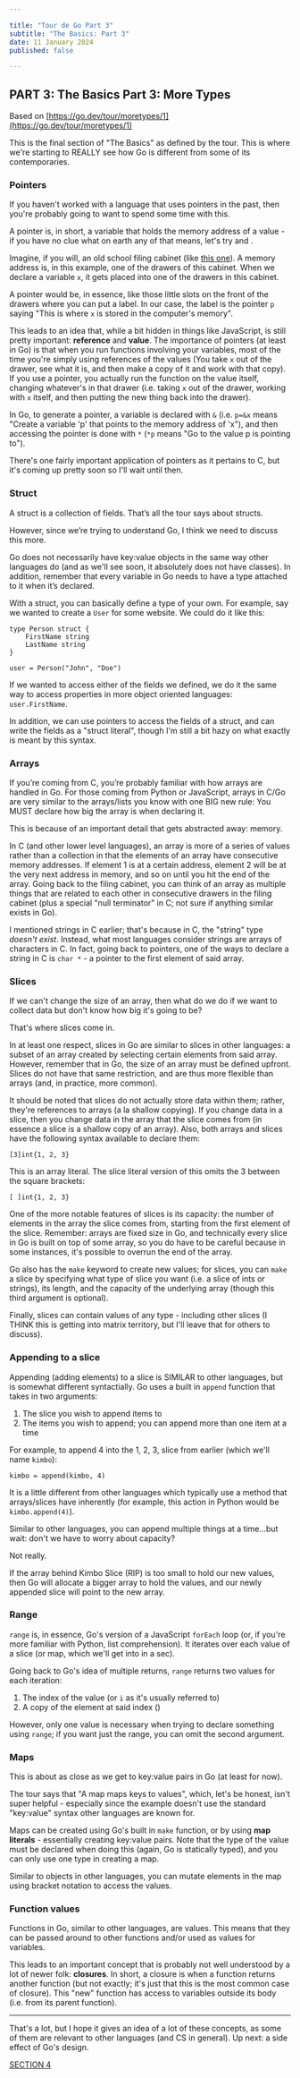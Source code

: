 ```yaml
---

title: "Tour de Go Part 3"
subtitle: "The Basics: Part 3"
date: 11 January 2024
published: false

---
```


## PART 3: The Basics Part 3: More Types

Based on [https://go.dev/tour/moretypes/1](https://go.dev/tour/moretypes/1)

This is the final section of "The Basics" as defined by the tour. This is where we're starting to REALLY see how Go is different from some of its contemporaries.

### Pointers

If you haven't worked with a language that uses pointers in the past, then you're probably going to want to spend some time with this.

A pointer is, in short, a variable that holds the memory address of a value - if you have no clue what on earth any of that means, let's try and .

Imagine, if you will, an old school filing cabinet (like [this one](https://upload.wikimedia.org/wikipedia/commons/1/16/Metal_File_Cabinet.jpg)). A memory address is, in this example, one of the drawers of this cabinet. When we declare a variable `x`, it gets placed into one of the drawers in this cabinet.

A pointer would be, in essence, like those little slots on the front of the drawers where you can put a label. In our case, the label is the pointer `p` saying "This is where `x` is stored in the computer's memory".

This leads to an idea that, while a bit hidden in things like JavaScript, is still pretty important: __reference__ and __value__. The importance of pointers (at least in Go) is that when you run functions involving your variables, most of the time you're simply using references of the values (You take `x` out of the drawer, see what it is, and then make a copy of it and work with that copy). If you use a pointer, you actually run the function on the value itself, changing whatever's in that drawer (i.e. taking `x` out of the drawer, working with `x` itself, and then putting the new thing back into the drawer).

In Go, to generate a pointer, a variable is declared with `&` (i.e. `p=&x` means "Create a variable 'p' that points to the memory address of 'x"), and then accessing the pointer is done with `*` (`*p` means "Go to the value p is pointing to").

There's one fairly important application of pointers as it pertains to C, but it's coming up pretty soon so I'll wait until then.

### Struct

A struct is a collection of fields. That’s all the tour says about structs.

However, since we’re trying to understand Go, I think we need to discuss this more.

Go does not necessarily have key:value objects in the same way other languages do (and as we'll see soon, it absolutely does not have classes). In addition, remember that every variable in Go needs to have a type attached to it when it’s declared.

With a struct, you can basically define a type of your own. For example, say we wanted to create a `User` for some website. We could do it like this:

```
type Person struct {
    FirstName string
    LastName string
}

user = Person("John", "Doe")
```

If we wanted to access either of the fields we defined, we do it the same way to access properties in more object oriented languages: `user.FirstName`.

In addition, we can use pointers to access the fields of a struct, and can write the fields as a "struct literal", though I'm still a bit hazy on what exactly is meant by this syntax.

### Arrays

If you’re coming from C, you’re probably familiar with how arrays are handled in Go. For those coming from Python or JavaScript, arrays in C/Go are very similar to the arrays/lists you know with one BIG new rule: You MUST declare how big the array is when declaring it.

This is because of an important detail that gets abstracted away: memory.

In C (and other lower level languages), an array is more of a series of values rather than a collection in that the elements of an array have consecutive memory addresses. If element 1 is at a certain address, element 2 will be at the very next address in memory, and so on until you hit the end of the array. Going back to the filing cabinet, you can think of an array as multiple things that are related to each other in consecutive drawers in the filing cabinet (plus a special "null terminator" in C; not sure if anything similar exists in Go).

I mentioned strings in C earlier; that's because in C, the "string" type _doesn't exist_. Instead, what most languages consider strings are arrays of characters in C. In fact, going back to pointers, one of the ways to declare a string in C is `char *` - a pointer to the first element of said array.

### Slices

If we can't change the size of an array, then what do we do if we want to collect data but don't know how big it's going to be?

That's where slices come in.

In at least one respect, slices in Go are similar to slices in other languages: a subset of an array created by selecting certain elements from said array. However, remember that in Go, the size of an array must be defined upfront. Slices do not have that same restriction, and are thus more flexible than arrays (and, in practice, more common).

It should be noted that slices do not actually store data within them; rather, they're references to arrays (a la shallow copying). If you change data in a slice, then you change data in the array that the slice comes from (in essence a slice is a shallow copy of an array). Also, both arrays and slices have the following syntax available to declare them:

```
[3]int{1, 2, 3}
```

This is an array literal. The slice literal version of this omits the 3 between the square brackets:

```
[ ]int{1, 2, 3}
```

One of the more notable features of slices is its capacity: the number of elements in the array the slice comes from, starting from the first element of the slice. Remember: arrays are fixed size in Go, and technically every slice in Go is built on top of some array, so you do have to be careful because in some instances, it's possible to overrun the end of the array.

Go also has the `make` keyword to create new values; for slices, you can `make` a slice by specifying what type of slice you want (i.e. a slice of ints or strings), its length, and the capacity of the underlying array (though this third argument is optional).

Finally, slices can contain values of any type - including other slices (I THINK this is getting into matrix territory, but I'll leave that for others to discuss).

### Appending to a slice

Appending (adding elements) to a slice is SIMILAR to other languages, but is somewhat different syntactially. Go uses a built in `append` function that takes in two arguments:
1. The slice you wish to append items to
2. The items you wish to append; you can append more than one item at a time

For example, to append 4 into the 1, 2, 3, slice from earlier (which we'll name `kimbo`):

```
kimbo = append(kimbo, 4)
```

It is a little different from other languages which typically use a method that arrays/slices have inherently (for example, this action in Python would be `kimbo.append(4)`).

Similar to other languages, you can append multiple things at a time...but wait: don't we have to worry about capacity?

Not really.

If the array behind Kimbo Slice (RIP) is too small to hold our new values, then Go will allocate a bigger array to hold the values, and our newly appended slice will point to the new array.

### Range

`range` is, in essence, Go's version of a JavaScript `forEach` loop (or, if you're more familiar with Python, list comprehension). It iterates over each value of a slice (or map, which we'll get into in a sec).

Going back to Go's idea of multiple returns, `range` returns two values for each iteration:

1. The index of the value (or `i` as it's usually referred to)
2. A copy of the element at said index ()

However, only one value is necessary when trying to declare something using `range`; if you want just the range, you can omit the second argument.

### Maps

This is about as close as we get to key:value pairs in Go (at least for now).

The tour says that "A map maps keys to values", which, let's be honest, isn't super helpful - especially since the example doesn't use the standard "key:value" syntax other languages are known for.

Maps can be created using Go's built in `make` function, or by using __map literals__ - essentially creating key:value pairs. Note that the type of the value must be declared when doing this (again, Go is statically typed), and you can only use one type in creating a map.

Similar to objects in other languages, you can mutate elements in the map using bracket notation to access the values.

### Function values

Functions in Go, similar to other languages, are values. This means that they can be passed around to other functions and/or used as values for variables.

This leads to an important concept that is probably not well understood by a lot of newer folk: __closures__. In short, a closure is when a function returns another function (but not exactly; it's just that this is the most common case of closure). This "new" function has access to variables outside its body (i.e. from its parent function).

***

That's a lot, but I hope it gives an idea of a lot of these concepts, as some of them are relevant to other languages (and CS in general). Up next: a side effect of Go's design.

[SECTION 4]()